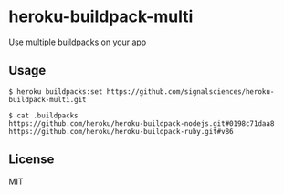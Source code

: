 # heroku-buildpack-multi

Use multiple buildpacks on your app

## Usage

    $ heroku buildpacks:set https://github.com/signalsciences/heroku-buildpack-multi.git

    $ cat .buildpacks
    https://github.com/heroku/heroku-buildpack-nodejs.git#0198c71daa8
    https://github.com/heroku/heroku-buildpack-ruby.git#v86

## License

MIT
